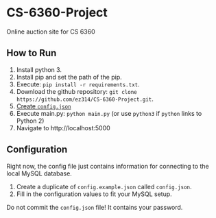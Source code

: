 # CS-6360-Project
Online auction site for CS 6360

## How to Run
1. Install python 3.
2. Install pip and set the path of the pip. 
3. Execute: `pip install -r requirements.txt`. 
4. Download the github repository: `git clone https://github.com/ez314/CS-6360-Project.git`. 
5. [Create `config.json`](#configuration)
6. Execute main.py: `python main.py` (or use `python3` if `python` links to Python 2)
7. Navigate to http://localhost:5000

## Configuration
Right now, the config file just contains information for connecting to the local MySQL database. 

1. Create a duplicate of `config.example.json` called `config.json`.  
2. Fill in the configuration values to fit your MySQL setup.

Do not commit the `config.json` file! It contains your password.

